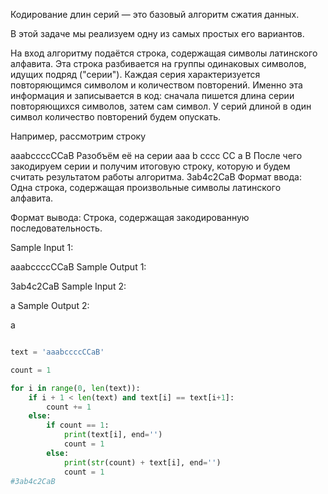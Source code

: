 Кодирование длин серий — это базовый алгоритм сжатия данных.

В этой задаче мы реализуем одну из самых простых его вариантов.

На вход алгоритму подаётся строка, содержащая символы латинского алфавита. Эта строка разбивается на группы одинаковых символов, идущих подряд ("серии"). Каждая серия характеризуется повторяющимся символом и количеством повторений. Именно эта информация и записывается в код: сначала пишется длина серии повторяющихся символов, затем сам символ. У серий длиной в один символ количество повторений будем опускать.

Например, рассмотрим строку

aaabccccCCaB
Разобъём её на серии
aaa b cccc CC a B
После чего закодируем серии и получим итоговую строку, которую и будем считать результатом работы алгоритма.
3ab4c2CaB
Формат ввода:
Одна строка, содержащая произвольные символы латинского алфавита.

Формат вывода:
Строка, содержащая закодированную последовательность.

Sample Input 1:

aaabccccCCaB
Sample Output 1:

3ab4c2CaB
Sample Input 2:

a
Sample Output 2:

a

```python

text = 'aaabccccCCaB'

count = 1

for i in range(0, len(text)):
    if i + 1 < len(text) and text[i] == text[i+1]:
        count += 1
    else:
        if count == 1:
            print(text[i], end='')
            count = 1
        else:
            print(str(count) + text[i], end='')
            count = 1
#3ab4c2CaB
```

